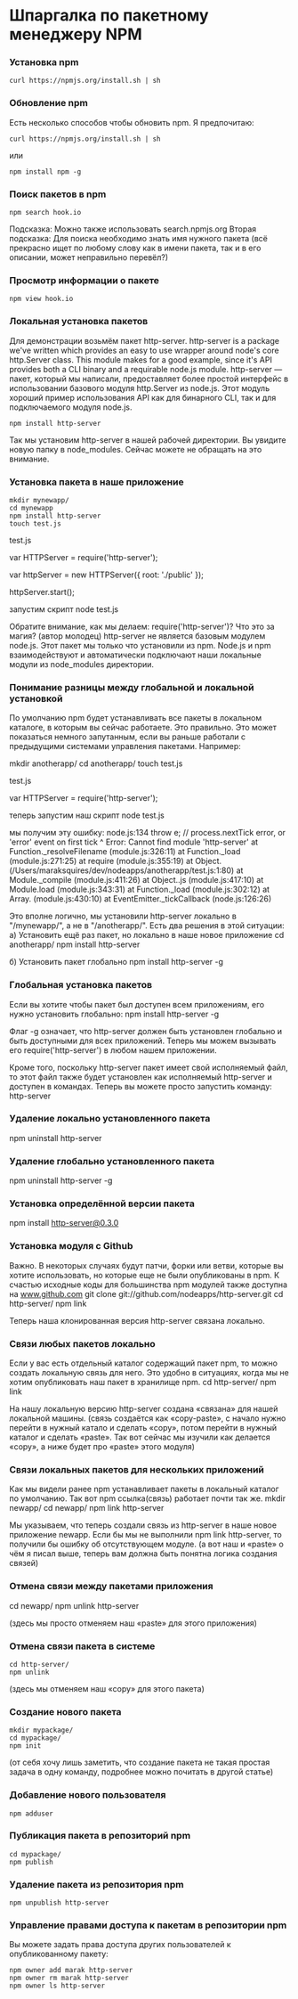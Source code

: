 # Шпаргалка по пакетному менеджеру NPM

### Установка npm

    curl https://npmjs.org/install.sh | sh

### Обновление npm
Есть несколько способов чтобы обновить npm. Я предпочитаю:

    curl https://npmjs.org/install.sh | sh

или

    npm install npm -g

### Поиск пакетов в npm

    npm search hook.io

Подсказка: Можно также использовать search.npmjs.org
Вторая подсказка: Для поиска необходимо знать имя нужного пакета (всё прекрасно ищет по любому слову как в имени пакета, так и в его описании, может неправильно перевёл?)

### Просмотр информации о пакете

    npm view hook.io

### Локальная установка пакетов
Для демонстрации возьмём пакет http-server.
http-server is a package we've written which provides an easy to use wrapper around node's core http.Server class. This module makes for a good example, since it's API provides both a CLI binary and a requirable node.js module.
http-server — пакет, который мы написали, предоставляет более простой интерфейс в использовании базового модуля http.Server из node.js. Этот модуль хороший пример использования API как для бинарного CLI, так и для подключаемого модуля node.js.

    npm install http-server

Так мы установим http-server в нашей рабочей директории.
Вы увидите новую папку в node_modules. Сейчас можете не обращать на это внимание.

### Установка пакета в наше приложение

    mkdir mynewapp/
    cd mynewapp
    npm install http-server
    touch test.js

test.js

var HTTPServer = require('http-server');

var httpServer = new HTTPServer({
  root: './public'
});

httpServer.start();

запустим скрипт
node test.js

Обратите внимание, как мы делаем: require('http-server')? Что это за магия? (автор молодец)
http-server не является базовым модулем node.js. Этот пакет мы только что установили из npm. Node.js и npm взаимодействуют и автоматически подключают наши локальные модули из node_modules директории.

### Понимание разницы между глобальной и локальной установкой

По умолчанию npm будет устанавливать все пакеты в локальном каталоге, в которым вы сейчас работаете. Это правильно. Это может показаться немного запутанным, если вы раньше работали с предыдущими системами управления пакетами.
Например:

mkdir anotherapp/
 cd anotherapp/
 touch test.js

test.js

var HTTPServer = require('http-server');

теперь запустим наш скрипт
node test.js

мы получим эту ошибку:
node.js:134
        throw e; // process.nextTick error, or 'error' event on first tick
        ^
Error: Cannot find module 'http-server'
    at Function._resolveFilename (module.js:326:11)
    at Function._load (module.js:271:25)
    at require (module.js:355:19)
    at Object.<anonymous> (/Users/maraksquires/dev/nodeapps/anotherapp/test.js:1:80)
    at Module._compile (module.js:411:26)
    at Object..js (module.js:417:10)
    at Module.load (module.js:343:31)
    at Function._load (module.js:302:12)
    at Array.<anonymous> (module.js:430:10)
    at EventEmitter._tickCallback (node.js:126:26)

Это вполне логично, мы установили http-server локально в "/mynewapp/", а не в "/anotherapp/".
Есть два решения в этой ситуации:
а) Установить ещё раз пакет, но локально в наше новое приложение
cd anotherapp/
 npm install http-server

б) Установить пакет глобально
npm install http-server -g


### Глобальная установка пакетов

Если вы хотите чтобы пакет был доступен всем приложениям, его нужно установить глобально:
npm install http-server -g

Флаг -g означает, что http-server должен быть установлен глобально и быть доступными для всех приложений.
Теперь мы можем вызывать его require('http-server') в любом нашем приложении.

Кроме того, поскольку http-server пакет имеет свой исполняемый файл, то этот файл также будет установлен как исполняемый http-server и доступен в командах.
Теперь вы можете просто запустить команду:
http-server


### Удаление локально установленного пакета

npm uninstall http-server


### Удаление глобально установленного пакета

npm uninstall http-server -g


### Установка определённой версии пакета

npm install http-server@0.3.0


### Установка модуля с Github

Важно. В некоторых случаях будут патчи, форки или ветви, которые вы хотите использовать, но которые еще не были опубликованы в npm. К счастью исходные коды для большинства npm модулей также доступна на www.github.com
git clone git://github.com/nodeapps/http-server.git
cd http-server/
npm link

Теперь наша клонированная версия http-server связана локально.

### Связи любых пакетов локально

Если у вас есть отдельный каталог содержащий пакет npm, то можно создать локальную связь для него. Это удобно в ситуациях, когда мы не хотим опубликовать наш пакет в хранилище npm.
cd http-server/
npm link

На нашу локальную версию http-server создана «связана» для нашей локальной машины. (связь создаётся как «copy-paste», с начало нужно перейти в нужный катало и сделать «copy», потом перейти в нужный каталог и сделать «paste». Так вот сейчас мы изучили как делается «copy», а ниже будет про «paste» этого модуля)

### Связи локальных пакетов для нескольких приложений

Как мы видели ранее npm устанавливает пакеты в локальный каталог по умолчанию. Так вот npm ссылка(связь) работает почти так же.
mkdir newapp/
cd newapp/
npm link http-server

Мы указываем, что теперь создали связь из http-server в наше новое приложение newapp. Если бы мы не выполнили npm link http-server, то получили бы ошибку об отсутствующем модуле. (а вот наш и «paste» о чём я писал выше, теперь вам должна быть понятна логика создания связей)

### Отмена связи между пакетами приложения

cd newapp/
npm unlink http-server

(здесь мы просто отменяем наш «paste» для этого приложения)

### Отмена связи пакета в системе

    cd http-server/
    npm unlink

(здесь мы отменяем наш «copy» для этого пакета)

### Создание нового пакета

    mkdir mypackage/
    cd mypackage/
    npm init

(от себя хочу лишь заметить, что создание пакета не такая простая задача в одну команду, подробнее можно почитать в другой статье)

### Добавление нового пользователя

    npm adduser

### Публикация пакета в репозиторий npm

    cd mypackage/
    npm publish

### Удаление пакета из репозитория npm

    npm unpublish http-server

### Управление правами доступа к пакетам в репозитории npm
Вы можете задать права доступа других пользователей к опубликованному пакету:

    npm owner add marak http-server
    npm owner rm marak http-server
    npm owner ls http-server
